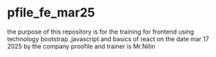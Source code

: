 # pfile_fe_mar25
the purpose of this repository is for the training for frontend using technology bootstrap ,javascript and basics of react on the date mar 17 2025 by the company proofile and trainer is Mr.Nitin 
